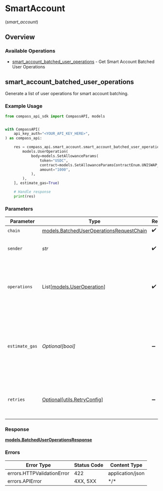 # SmartAccount
(*smart_account*)

## Overview

### Available Operations

* [smart_account_batched_user_operations](#smart_account_batched_user_operations) - Get Smart Account Batched User Operations

## smart_account_batched_user_operations

Generate a list of user operations for smart account batching.

### Example Usage

<!-- UsageSnippet language="python" operationID="v1_smart_account_batched_user_operations" method="post" path="/v1/smart_account/batched_user_operations" -->
```python
from compass_api_sdk import CompassAPI, models


with CompassAPI(
    api_key_auth="<YOUR_API_KEY_HERE>",
) as compass_api:

    res = compass_api.smart_account.smart_account_batched_user_operations(chain=models.BatchedUserOperationsRequestChain.ARBITRUM, sender="0x29F20a192328eF1aD35e1564aBFf4Be9C5ce5f7B", operations=[
        models.UserOperation(
            body=models.SetAllowanceParams(
                token="USDC",
                contract=models.SetAllowanceParamsContractEnum.UNISWAP_V3_ROUTER,
                amount="1000",
            ),
        ),
    ], estimate_gas=True)

    # Handle response
    print(res)

```

### Parameters

| Parameter                                                                                                                    | Type                                                                                                                         | Required                                                                                                                     | Description                                                                                                                  | Example                                                                                                                      |
| ---------------------------------------------------------------------------------------------------------------------------- | ---------------------------------------------------------------------------------------------------------------------------- | ---------------------------------------------------------------------------------------------------------------------------- | ---------------------------------------------------------------------------------------------------------------------------- | ---------------------------------------------------------------------------------------------------------------------------- |
| `chain`                                                                                                                      | [models.BatchedUserOperationsRequestChain](../../models/batcheduseroperationsrequestchain.md)                                | :heavy_check_mark:                                                                                                           | N/A                                                                                                                          |                                                                                                                              |
| `sender`                                                                                                                     | *str*                                                                                                                        | :heavy_check_mark:                                                                                                           | The address of the transaction sender.                                                                                       | 0x29F20a192328eF1aD35e1564aBFf4Be9C5ce5f7B                                                                                   |
| `operations`                                                                                                                 | List[[models.UserOperation](../../models/useroperation.md)]                                                                  | :heavy_check_mark:                                                                                                           | List of possible user operations                                                                                             | {<br/>"body": {<br/>"action_type": "SET_ALLOWANCE",<br/>"amount": "1000",<br/>"contract": "UniswapV3Router",<br/>"token": "USDC"<br/>}<br/>} |
| `estimate_gas`                                                                                                               | *Optional[bool]*                                                                                                             | :heavy_minus_sign:                                                                                                           | Determines whether to estimate gas costs for transactions, also verifying that the transaction can be successfully executed. |                                                                                                                              |
| `retries`                                                                                                                    | [Optional[utils.RetryConfig]](../../models/utils/retryconfig.md)                                                             | :heavy_minus_sign:                                                                                                           | Configuration to override the default retry behavior of the client.                                                          |                                                                                                                              |

### Response

**[models.BatchedUserOperationsResponse](../../models/batcheduseroperationsresponse.md)**

### Errors

| Error Type                 | Status Code                | Content Type               |
| -------------------------- | -------------------------- | -------------------------- |
| errors.HTTPValidationError | 422                        | application/json           |
| errors.APIError            | 4XX, 5XX                   | \*/\*                      |
